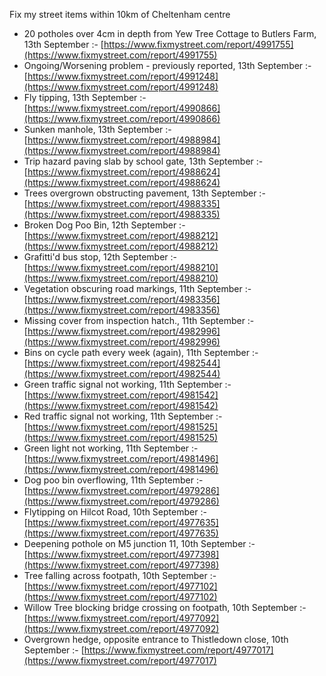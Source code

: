 Fix my street items within 10km of Cheltenham centre

<!-- fix_marker starts -->

- 20 potholes over 4cm in depth from Yew Tree Cottage to Butlers Farm, 13th September :- [https://www.fixmystreet.com/report/4991755](https://www.fixmystreet.com/report/4991755)
- Ongoing/Worsening problem - previously reported, 13th September :- [https://www.fixmystreet.com/report/4991248](https://www.fixmystreet.com/report/4991248)
- Fly tipping, 13th September :- [https://www.fixmystreet.com/report/4990866](https://www.fixmystreet.com/report/4990866)
- Sunken manhole, 13th September :- [https://www.fixmystreet.com/report/4988984](https://www.fixmystreet.com/report/4988984)
- Trip hazard paving slab by school gate, 13th September :- [https://www.fixmystreet.com/report/4988624](https://www.fixmystreet.com/report/4988624)
- Trees overgrown obstructing pavement, 13th September :- [https://www.fixmystreet.com/report/4988335](https://www.fixmystreet.com/report/4988335)
- Broken Dog Poo Bin, 12th September :- [https://www.fixmystreet.com/report/4988212](https://www.fixmystreet.com/report/4988212)
- Grafitti'd bus stop, 12th September :- [https://www.fixmystreet.com/report/4988210](https://www.fixmystreet.com/report/4988210)
- Vegetation obscuring road markings, 11th September :- [https://www.fixmystreet.com/report/4983356](https://www.fixmystreet.com/report/4983356)
- Missing cover from inspection hatch., 11th September :- [https://www.fixmystreet.com/report/4982996](https://www.fixmystreet.com/report/4982996)
- Bins on cycle path every week (again), 11th September :- [https://www.fixmystreet.com/report/4982544](https://www.fixmystreet.com/report/4982544)
- Green traffic signal not working, 11th September :- [https://www.fixmystreet.com/report/4981542](https://www.fixmystreet.com/report/4981542)
- Red traffic signal not working, 11th September :- [https://www.fixmystreet.com/report/4981525](https://www.fixmystreet.com/report/4981525)
- Green light not working, 11th September :- [https://www.fixmystreet.com/report/4981496](https://www.fixmystreet.com/report/4981496)
- Dog poo bin overflowing, 11th September :- [https://www.fixmystreet.com/report/4979286](https://www.fixmystreet.com/report/4979286)
- Flytipping on Hilcot Road, 10th September :- [https://www.fixmystreet.com/report/4977635](https://www.fixmystreet.com/report/4977635)
- Deepening pothole on M5 junction 11, 10th September :- [https://www.fixmystreet.com/report/4977398](https://www.fixmystreet.com/report/4977398)
- Tree falling across footpath, 10th September :- [https://www.fixmystreet.com/report/4977102](https://www.fixmystreet.com/report/4977102)
- Willow Tree blocking bridge crossing on footpath, 10th September :- [https://www.fixmystreet.com/report/4977092](https://www.fixmystreet.com/report/4977092)
- Overgrown hedge, opposite entrance to Thistledown close, 10th September :- [https://www.fixmystreet.com/report/4977017](https://www.fixmystreet.com/report/4977017)

<!-- fix_marker ends -->
